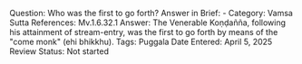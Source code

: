 Question: Who was the first to go forth?
Answer in Brief: -
 Category: Vamsa
Sutta References: Mv.1.6.32.1
Answer: The Venerable Koṇḍañña, following his attainment of stream-entry, was the first to go forth by means of the "come monk" (ehi bhikkhu).
Tags: Puggala
Date Entered: April 5, 2025
Review Status: Not started